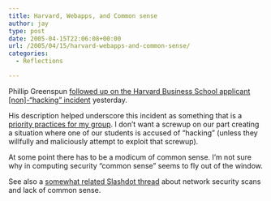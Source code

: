 ```yaml
---
title: Harvard, Webapps, and Common sense
author: jay
type: post
date: 2005-04-15T22:06:08+00:00
url: /2005/04/15/harvard-webapps-and-common-sense/
categories:
  - Reflections

---
```

Phillip Greenspun [followed up on the Harvard Business School applicant [non]-“hacking” incident][1] yesterday.

His description helped underscore this incident as something that is a [priority practices for my group][2]. I don’t want a screwup on our part creating a situation where one of our students is accused of “hacking” (unless they willfully and maliciously attempt to exploit that screwup).

At some point there has to be a modicum of common sense. I’m not sure why in computing security “common sense” seems to fly out of the window.

See also a [somewhat related Slashdot thread][3] about network security scans and lack of common sense.

 [1]: //blogs.law.harvard.edu/philg/2005/04/14#a8097"
 [2]: //www.itecs.ncsu.edu/systems/site/pages/2005-spring-training-priorities-and-practices"
 [3]: //ask.slashdot.org/article.pl?sid=05/04/14/1945206&from=rss"